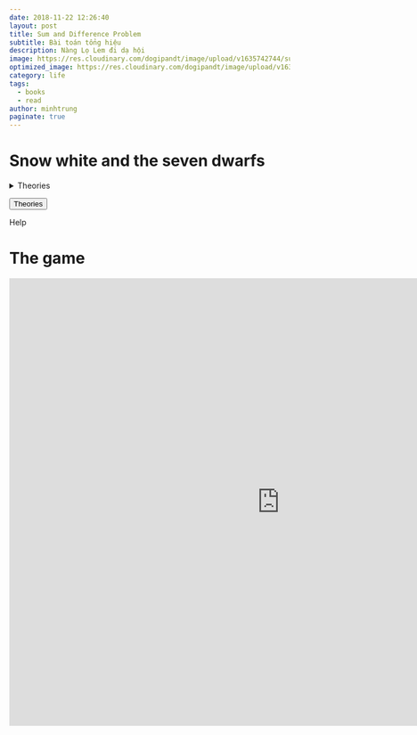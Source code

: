 ```yaml
---
date: 2018-11-22 12:26:40
layout: post
title: Sum and Difference Problem
subtitle: Bài toán tổng hiệu
description: Nàng Lọ Lem đi dạ hội
image: https://res.cloudinary.com/dogipandt/image/upload/v1635742744/sum-and-differrence_gukadr.png
optimized_image: https://res.cloudinary.com/dogipandt/image/upload/v1635742744/sum-and-differrence_gukadr.png
category: life
tags:
  - books
  - read
author: minhtrung
paginate: true
---
```


# Snow white and the seven dwarfs

<details>
<summary>Theories</summary>
<br>
Insert theories here
</details>

<button class="accordion"> Theories </button>
<div class="accordion-content">
  <p>Help</p>
</div>

# The game

<iframe src="https://scratch.mit.edu/projects/572196451/embed" allowtransparency="true" width="970" height="804" frameborder="0" scrolling="no" allowfullscreen></iframe>